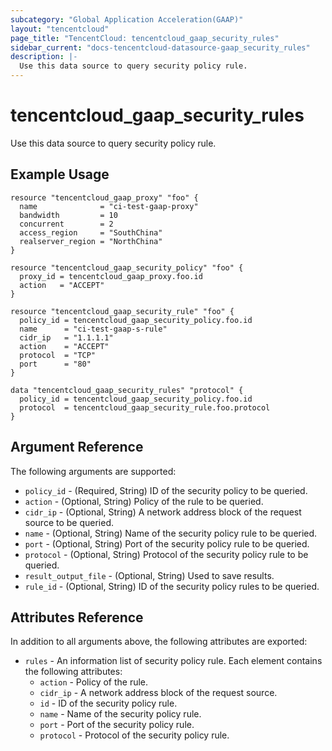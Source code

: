 ```yaml
---
subcategory: "Global Application Acceleration(GAAP)"
layout: "tencentcloud"
page_title: "TencentCloud: tencentcloud_gaap_security_rules"
sidebar_current: "docs-tencentcloud-datasource-gaap_security_rules"
description: |-
  Use this data source to query security policy rule.
---
```


# tencentcloud_gaap_security_rules

Use this data source to query security policy rule.

## Example Usage

```hcl
resource "tencentcloud_gaap_proxy" "foo" {
  name              = "ci-test-gaap-proxy"
  bandwidth         = 10
  concurrent        = 2
  access_region     = "SouthChina"
  realserver_region = "NorthChina"
}

resource "tencentcloud_gaap_security_policy" "foo" {
  proxy_id = tencentcloud_gaap_proxy.foo.id
  action   = "ACCEPT"
}

resource "tencentcloud_gaap_security_rule" "foo" {
  policy_id = tencentcloud_gaap_security_policy.foo.id
  name      = "ci-test-gaap-s-rule"
  cidr_ip   = "1.1.1.1"
  action    = "ACCEPT"
  protocol  = "TCP"
  port      = "80"
}

data "tencentcloud_gaap_security_rules" "protocol" {
  policy_id = tencentcloud_gaap_security_policy.foo.id
  protocol  = tencentcloud_gaap_security_rule.foo.protocol
}
```

## Argument Reference

The following arguments are supported:

* `policy_id` - (Required, String) ID of the security policy to be queried.
* `action` - (Optional, String) Policy of the rule to be queried.
* `cidr_ip` - (Optional, String) A network address block of the request source to be queried.
* `name` - (Optional, String) Name of the security policy rule to be queried.
* `port` - (Optional, String) Port of the security policy rule to be queried.
* `protocol` - (Optional, String) Protocol of the security policy rule to be queried.
* `result_output_file` - (Optional, String) Used to save results.
* `rule_id` - (Optional, String) ID of the security policy rules to be queried.

## Attributes Reference

In addition to all arguments above, the following attributes are exported:

* `rules` - An information list of security policy rule. Each element contains the following attributes:
  * `action` - Policy of the rule.
  * `cidr_ip` - A network address block of the request source.
  * `id` - ID of the security policy rule.
  * `name` - Name of the security policy rule.
  * `port` - Port of the security policy rule.
  * `protocol` - Protocol of the security policy rule.


